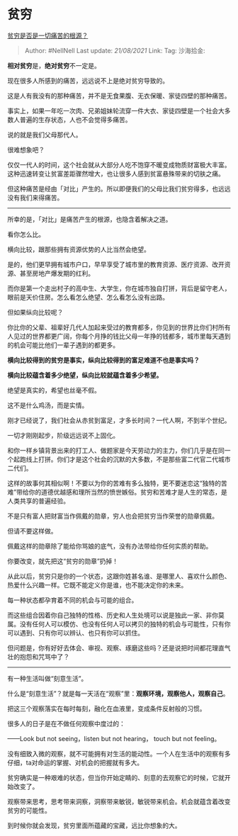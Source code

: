 # 贫穷

[贫穷是否是一切痛苦的根源？](https://www.zhihu.com/question/304960873/answer/1707399183)

> Author: #NellNell
> Last update: *21/08/2021*
> Link:
> Tag:
> 沙海拾金:

**相对贫穷**是，**绝对贫穷**不一定是。

现在很多人所感到的痛苦，远远说不上是绝对贫穷导致的。

这是人有我没有的那种痛苦，并不是无食果腹、无衣保暖、家徒四壁的那种痛苦。

事实上，如果一年吃一次肉、兄弟姐妹轮流穿一件大衣、家徒四壁是一个社会大多数人普遍的生存状态，人也不会觉得多痛苦。

说的就是我们父母那代人。

很难想象吧？

仅仅一代人的时间，这个社会就从大部分人吃不饱穿不暖变成物质财富极大丰富。这种迅速转变让贫富差距骤然增大，也让很多人感到贫富悬殊带来的切肤之痛。

但这种痛苦是经由「对比」产生的。所以即便我们的父母比我们贫穷得多，也远远没有我们来得痛苦。

---

所幸的是，「对比」是痛苦产生的根源，也隐含着解决之道。

看你怎么比。

横向比较，跟那些拥有资源优势的人比当然会绝望。

是的，他们更早拥有城市户口，早早享受了城市里的教育资源、医疗资源、改开资源、甚至房地产爆发期的红利。

而你是第一个走出村子的高中生、大学生，你在城市独自打拼，背后是留守老人，眼前是天价住房。怎么看怎么绝望、怎么看怎么没有出路。

但如果纵向比较呢？

你比你的父辈、祖辈好几代人加起来受过的教育都多，你见到的世界比你们村所有人见过的世界都更广阔，你每个月挣的钱比父母一年挣的钱都多，城市里每天遇到的机会可能比他们一辈子遇到的都更多。

**横向比较得到的贫穷是事实，纵向比较得到的富足难道不也是事实吗？**

**横向比较蕴含着多少绝望，纵向比较就蕴含着多少希望。**

绝望是真实的，希望也丝毫不假。

这不是什么鸡汤，而是实情。

刚才已经说了，我们社会从赤贫到富足，才多长时间？一代人啊，不到半个世纪。

一切才刚刚起步，阶级远远说不上固化。

和你一样乡镇背景出来的打工人、做题家是今天劳动力的主力，你们几乎是在同一个起跑线上打拼。你们才是这个社会的沉默的大多数，不是那些富二代官二代城市二代们。

这样的故事何其相似啊！不要以为你的苦难有多么独特，更不要迷恋这“独特的苦难”带给你的道德优越感和理所当然的愤世嫉俗。贫穷和苦难才是人生的常态，是人类共享的普遍经验。

不是只有富人把财富当作佩戴的勋章，穷人也会把贫穷当作荣誉的勋章佩戴。

但请不要这样做。

佩戴这样的勋章除了能给你骂娘的底气，没有办法带给你任何实质的帮助。

你要改变，就先把这“贫穷的勋章”扔掉！

从此以后，贫穷只是你的一个状态，这跟你姓甚名谁、是哪里人、喜欢什么颜色、热爱什么兴趣一样。它既不能定义你是谁，也不能决定你的未来。

每一种状态都孕育着不同的机会与可能的组合。

而这些组合因着你自己独特的性格、历史和人生处境可以说是独此一家、非你莫属。没有任何人可以模仿、也没有任何人可以拷贝的独特的机会与可能性，只有你可以遇到、只有你可以辨认、也只有你可以抓住。

但问题是，你有好好去体会、审视、观察、琢磨这些吗？还是说把时间都花理直气壮的抱怨和咒骂中了？

---

有一种生活叫做“刻意生活”。

什么是“刻意生活”？就是每一天活在“观察”里：**观察环境，观察他人，观察自己**。

把这三个观察落实在每时每刻，融化在血液里，变成条件反射般的习惯。

很多人的日子是在不做任何观察中度过的：

——Look but not seeing，listen but not hearing， touch but not feeling。

没有细致入微的观察，就不可能拥有对生活的能动性。一个人在生活中的观察有多仔细，ta对命运的掌握、对机会的把握就有多大。

贫穷确实是一种艰难的状态，但当你开始定睛的、刻意的去观察它的时候，它就开始改变了。

观察带来思考，思考带来洞察，洞察带来敏锐，敏锐带来机会。机会就蕴含着改变贫穷的可能性。

到时候你就会发现，贫穷里面所蕴藏的宝藏，远比你想象的大。
